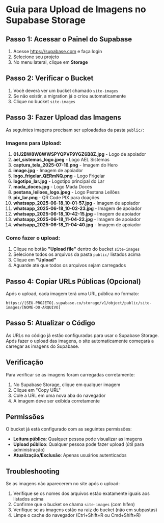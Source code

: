 # Guia para Upload de Imagens no Supabase Storage

## Passo 1: Acessar o Painel do Supabase

1. Acesse https://supabase.com e faça login
2. Selecione seu projeto
3. No menu lateral, clique em **Storage**

## Passo 2: Verificar o Bucket

1. Você deverá ver um bucket chamado `site-images`
2. Se não existir, a migration já o criou automaticamente
3. Clique no bucket `site-images`

## Passo 3: Fazer Upload das Imagens

As seguintes imagens precisam ser uploadadas da pasta `public/`:

### Imagens para Upload:

1. **01J2BW8W8WWSPYQPVF9YGZ6B8Z.jpg** - Logo de apoiador
2. **ael_sistemas_logo.jpeg** - Logo AEL Sistemas
3. **captura_tela_2025-07-16.png** - Imagem do Hero
4. **image.jpg** - Imagem de apoiador
5. **logo_frigelar_QERmNQ.png** - Logo Frigelar
6. **logotipo_lar.jpg** - Logotipo principal do Lar
7. **mada_doces.jpg** - Logo Mada Doces
8. **pestana_leiloes_logo.jpeg** - Logo Pestana Leilões
9. **pix_lar.png** - QR Code PIX para doações
10. **whatsapp_2025-06-18_10-01-57.jpg** - Imagem de apoiador
11. **whatsapp_2025-06-18_10-02-23.jpg** - Imagem de apoiador
12. **whatsapp_2025-06-18_10-42-15.jpg** - Imagem de apoiador
13. **whatsapp_2025-06-18_11-04-22.jpg** - Imagem de apoiador
14. **whatsapp_2025-06-18_11-04-40.jpg** - Imagem de apoiador

### Como fazer o upload:

1. Clique no botão **"Upload file"** dentro do bucket `site-images`
2. Selecione todos os arquivos da pasta `public/` listados acima
3. Clique em **"Upload"**
4. Aguarde até que todos os arquivos sejam carregados

## Passo 4: Copiar URLs Públicas (Opcional)

Após o upload, cada imagem terá uma URL pública no formato:
```
https://[SEU-PROJETO].supabase.co/storage/v1/object/public/site-images/[NOME-DO-ARQUIVO]
```

## Passo 5: Atualizar o Código

As URLs no código já estão configuradas para usar o Supabase Storage. Após fazer o upload das imagens, o site automaticamente começará a carregar as imagens do Supabase.

## Verificação

Para verificar se as imagens foram carregadas corretamente:

1. No Supabase Storage, clique em qualquer imagem
2. Clique em "Copy URL"
3. Cole a URL em uma nova aba do navegador
4. A imagem deve ser exibida corretamente

## Permissões

O bucket já está configurado com as seguintes permissões:
- **Leitura pública**: Qualquer pessoa pode visualizar as imagens
- **Upload público**: Qualquer pessoa pode fazer upload (útil para administração)
- **Atualização/Exclusão**: Apenas usuários autenticados

## Troubleshooting

Se as imagens não aparecerem no site após o upload:
1. Verifique se os nomes dos arquivos estão exatamente iguais aos listados acima
2. Confirme que o bucket se chama `site-images` (com hífen)
3. Verifique se as imagens estão na raiz do bucket (não em subpastas)
4. Limpe o cache do navegador (Ctrl+Shift+R ou Cmd+Shift+R)
